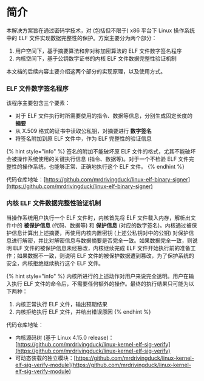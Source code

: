 # 简介

本解决方案旨在通过密码学技术，对 \(包括但不限于\) x86 平台下 Linux 操作系统中的 ELF 文件实现数据完整性的保护。方案主要分为两个部分：

1. 用户空间下，基于摘要算法和非对称加密算法的 ELF 文件数字签名程序
2. 内核空间下，基于公钥数字证书的内核 ELF 文件数据完整性验证机制

本文档的后续内容主要介绍这两个部分的实现原理，以及使用方式。

### ELF 文件数字签名程序

该程序主要包含三个要素：

* 对于 ELF 文件执行时所需要使用的指令、数据等信息，分别生成固定长度的 **摘要**
* 从 X.509 格式的证书中读取公私钥，对摘要进行 **数字签名**
* 将签名附加到原 ELF 文件中，作为 ELF 完整性的验证信息

{% hint style="info" %}
签名的附加不能破坏原 ELF 文件的格式，尤其不能破坏会被操作系统使用的关键执行信息 \(指令、数据等\)。对于一个不检验 ELF 文件完整性的操作系统，也能够正常、正确地执行这个 ELF 文件。
{% endhint %}

代码仓库地址：[https://github.com/mrdrivingduck/linux-elf-binary-signer](https://github.com/mrdrivingduck/linux-elf-binary-signer)

### 内核 ELF 文件数据完整性验证机制

当操作系统用户执行一个 ELF 文件时，内核首先将 ELF 文件载入内存，解析出文件中的 **被保护信息** \(代码、数据等\) 和 **保护信息** \(对应的数字签名\)。内核通过被保护信息计算出上述摘要，再使用内核内置密钥 \(上述公私钥对中的公钥\) 对保护信息进行解密，并比对解密信息与数据摘要是否完全一致。如果数据完全一致，则说明 ELF 文件的被保护信息未经篡改，内核继续完成 ELF 文件开始执行前的准备工作；如果数据不一致，则说明 ELF 文件的被保护数据遭到篡改，为了保护系统的安全，内核拒绝继续执行这个 ELF 文件。

{% hint style="info" %}
内核所进行的上述动作对用户来说完全透明。用户在输入执行 ELF 文件的命令后，不需要任何额外的操作。最终的执行结果只可能为以下两种：

1. 内核正常执行 ELF 文件，输出预期结果
2. 内核拒绝执行 ELF 文件，并给出错误原因
{% endhint %}

代码仓库地址：

* 内核源码树 \(基于 Linux 4.15.0 release\)：[https://github.com/mrdrivingduck/linux-kernel-elf-sig-verify](https://github.com/mrdrivingduck/linux-kernel-elf-sig-verify)
* 可动态装载的独立模块：[https://github.com/mrdrivingduck/linux-kernel-elf-sig-verify-module](https://github.com/mrdrivingduck/linux-kernel-elf-sig-verify-module)

